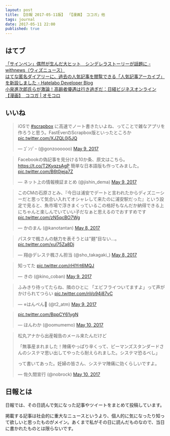 ```yaml
---
layout: post
title: 【日報 2017-05-11版】 「【漫画】　ココガ」他
tags: journal
date: 2017-05-11 22:00
published: true
---
```



## はてブ

<div class="news"><a href="http://withnews.jp/article/f0170510001qq000000000000000W00o10101qq000015090A" target="_blank">「サインペン」偶然が生んだ大ヒット　シンデレラストーリーが話題に - withnews（ウィズニュース）</a>
<div class="newscomme"></div>
</div>

<div class="news"><a href="http://labo.hatenastaff.com/entry/2017/05/10/144440" target="_blank">はてな匿名ダイアリーに、過去の人気記事を閲覧できる「人気記事アーカイブ」を新設しました - Hatelabo Developer Blog</a>
<div class="newscomme"></div>
</div>

<div class="news"><a href="http://business.nikkeibp.co.jp/atcl/opinion/16/051000049/051000001/" target="_blank">小泉進次郎氏らが激論！高齢者優遇は行き過ぎだ：日経ビジネスオンライン</a>
<div class="newscomme"></div>
</div>

<div class="news"><a href="http://omocoro.jp/kiji/109379/" target="_blank">【漫画】　ココガ | オモコロ</a>
<div class="newscomme"></div>
</div>


## いいね

 <blockquote class="twitter-tweet"><p lang="ja" dir="ltr">iOSで <a href="https://twitter.com/hashtag/scrapbox?src=hash">#scrapbox</a> に高速でノート書きたいよね、ってことで雑なアプリを作ろうと思う。FastEverのScrapbox版といったところか <a href="https://t.co/XJZQL0j5JQ">pic.twitter.com/XJZQL0j5JQ</a></p>&mdash; ｺﾞﾝｿﾞｰ (@gonzoooooo) <a href="https://twitter.com/gonzoooooo/status/861927307044208642">May 9, 2017</a></blockquote>
<script async src="//platform.twitter.com/widgets.js" charset="utf-8"></script> 
 
 
<blockquote class="twitter-tweet"><p lang="ja" dir="ltr">Facebookの偽記事を見分ける10か条、原文はこちら。<a href="https://t.co/T2KyqzsAgP">https://t.co/T2KyqzsAgP</a> 簡単な日本語版も作ってみました。 <a href="https://t.co/B6t0jeja7Z">pic.twitter.com/B6t0jeja7Z</a></p>&mdash; ネット上の情報検証まとめ (@jishin_dema) <a href="https://twitter.com/jishin_dema/status/861944405229412353">May 9, 2017</a></blockquote>
<script async src="//platform.twitter.com/widgets.js" charset="utf-8"></script> 
 
 
<blockquote class="twitter-tweet"><p lang="ja" dir="ltr">このCMの石原さとみ、『今日は浦安でデートと言われたからディズニーシーだと思って気合い入れてオシャレして来たのに浦安駅だった』という設定で見ると、魚市場で浮きまくっているこの格好もなんだか納得できる上にちゃんと楽しんでいていい子だなぁと思えるのでおすすめです <a href="https://t.co/zN5qcBO7Wg">pic.twitter.com/zN5qcBO7Wg</a></p>&mdash; かのまん (@kanotantan) <a href="https://twitter.com/kanotantan/status/861515483673014272">May 8, 2017</a></blockquote>
<script async src="//platform.twitter.com/widgets.js" charset="utf-8"></script> 
 
 
<blockquote class="twitter-tweet"><p lang="ja" dir="ltr">パスタで楓さんの魅力を表そうとは&quot;麺&quot;目ない...。 <a href="https://t.co/xul75Za8Dj">pic.twitter.com/xul75Za8Dj</a></p>&mdash; 翔@デレステ楓さん担当 (@sho_takagaki_) <a href="https://twitter.com/sho_takagaki_/status/861717666259550208">May 8, 2017</a></blockquote>
<script async src="//platform.twitter.com/widgets.js" charset="utf-8"></script> 
 
 
<blockquote class="twitter-tweet"><p lang="ja" dir="ltr">知ってた <a href="https://t.co/rHlYrt6MQJ">pic.twitter.com/rHlYrt6MQJ</a></p>&mdash; きの (@kino_coban) <a href="https://twitter.com/kino_coban/status/861864629185650690">May 9, 2017</a></blockquote>
<script async src="//platform.twitter.com/widgets.js" charset="utf-8"></script> 
 
 
<blockquote class="twitter-tweet"><p lang="ja" dir="ltr">ふみきり待ってたらね、隣のひとに 
「エビフライついてますよ」って声がかけられてつらい <a href="https://t.co/nVo94j87vC">pic.twitter.com/nVo94j87vC</a></p>&mdash; ⭐︎はんぺん🌙 (@t2_atm) <a href="https://twitter.com/t2_atm/status/862069948041969664">May 9, 2017</a></blockquote>
<script async src="//platform.twitter.com/widgets.js" charset="utf-8"></script> 
 
 
<blockquote class="twitter-tweet"><p lang="und" dir="ltr"><a href="https://t.co/BppCY61ygN">pic.twitter.com/BppCY61ygN</a></p>&mdash; ほんわか (@oomumemo) <a href="https://twitter.com/oomumemo/status/862328488774086656">May 10, 2017</a></blockquote>
<script async src="//platform.twitter.com/widgets.js" charset="utf-8"></script> 
 
 
<blockquote class="twitter-tweet"><p lang="ja" dir="ltr">松丸アナから出産報告のメール来たんだけど 
 
「無事産まれました！陣痛やっぱり辛くって、ピーマンズスタンダードさんのシステマ思い出してやったら耐えられました。システマ恐るべし」 
 
って書いてあった。妊婦の皆さん、システマ陣痛に効くらしいですよ。</p>&mdash; 佐久間宣行 (@nobrock) <a href="https://twitter.com/nobrock/status/862453821733089280">May 10, 2017</a></blockquote>
<script async src="//platform.twitter.com/widgets.js" charset="utf-8"></script> 
 

## 日報とは

日報では、その日読んで気になった記事やツイートをまとめて投稿しています。

掲載する記事は社会的に重大なニュースというより、個人的に気になったり知って欲しいと思ったものがメイン。あくまで私がその日に読んだものなので、当日に書かれたものとは限らないです。